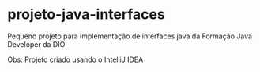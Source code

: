 # projeto-java-interfaces
Pequeno projeto para implementação de interfaces java da Formação Java Developer da DIO

Obs: Projeto criado usando o IntelliJ IDEA